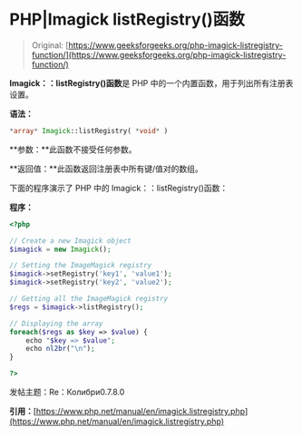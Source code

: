 # PHP|Imagick listRegistry()函数

> Original: [https://www.geeksforgeeks.org/php-imagick-listregistry-function/](https://www.geeksforgeeks.org/php-imagick-listregistry-function/)

**Imagick：：listRegistry()函数**是 PHP 中的一个内置函数，用于列出所有注册表设置。

**语法：**

```php
*array* Imagick::listRegistry( *void* )
```

**参数：**此函数不接受任何参数。

**返回值：**此函数返回注册表中所有键/值对的数组。

下面的程序演示了 PHP 中的 Imagick：：listRegistry()函数：

**程序：**

```php
<?php

// Create a new Imagick object
$imagick = new Imagick();

// Setting the ImageMagick registry
$imagick->setRegistry('key1', 'value1');
$imagick->setRegistry('key2', 'value2');

// Getting all the ImageMagick registry
$regs = $imagick->listRegistry();

// Displaying the array
foreach($regs as $key => $value) {
    echo "$key => $value";
    echo nl2br("\n");
}

?>
```

发帖主题：Re：Колибри0.7.8.0

**引用：**[https://www.php.net/manual/en/imagick.listregistry.php](https://www.php.net/manual/en/imagick.listregistry.php)